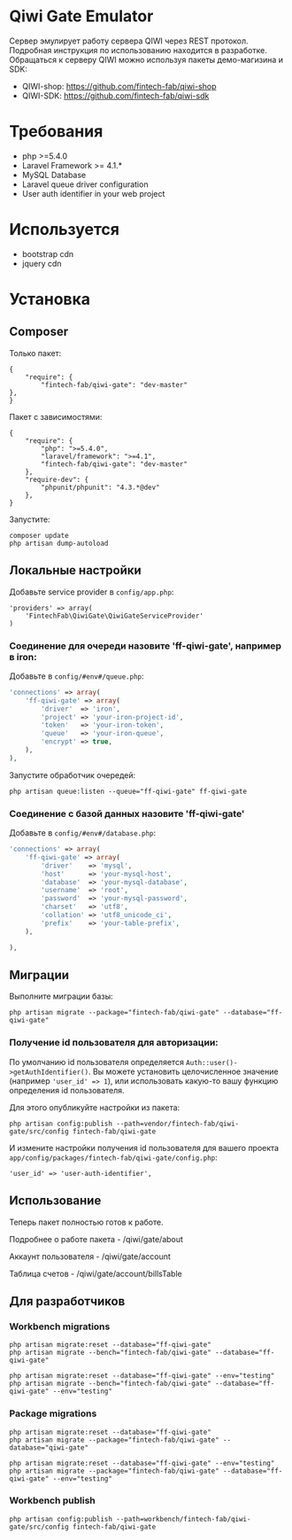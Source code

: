 Qiwi Gate Emulator
=========

Сервер эмулирует работу сервера QIWI через REST протокол.
Подробная инструкция по использованию находится в разработке.
Обращаться к серверу QIWI можно используя пакеты демо-магизина и SDK:

- QIWI-shop: https://github.com/fintech-fab/qiwi-shop
- QIWI-SDK: https://github.com/fintech-fab/qiwi-sdk

# Требования

- php >=5.4.0
- Laravel Framework >= 4.1.*
- MySQL Database
- Laravel queue driver configuration
- User auth identifier in your web project

# Используется

- bootstrap cdn
- jquery cdn

# Установка

## Composer

Только пакет:

    {
        "require": {
        	"fintech-fab/qiwi-gate": "dev-master"
    },
    }

Пакет с зависимостями:

    {
        "require": {
	        "php": ">=5.4.0",
	        "laravel/framework": ">=4.1",
            "fintech-fab/qiwi-gate": "dev-master"
        },
	    "require-dev": {
		    "phpunit/phpunit": "4.3.*@dev"
	    },
    }

Запустите:

	composer update
	php artisan dump-autoload

## Локальные настройки

Добавьте service provider в `config/app.php`:

	'providers' => array(
		'FintechFab\QiwiGate\QiwiGateServiceProvider'
	)

### Соединение для очереди назовите  'ff-qiwi-gate', например в iron:

Добавьте в `config/#env#/queue.php`:

```PHP
'connections' => array(
	'ff-qiwi-gate' => array(
		'driver'  => 'iron',
		'project' => 'your-iron-project-id',
		'token'   => 'your-iron-token',
		'queue'   => 'your-iron-queue',
		'encrypt' => true,
	),
),
```

Запустите обработчик очередей:

	php artisan queue:listen --queue="ff-qiwi-gate" ff-qiwi-gate


### Соединение с базой данных назовите 'ff-qiwi-gate'

Добавьте в `config/#env#/database.php`:

```PHP
'connections' => array(
	'ff-qiwi-gate' => array(
		'driver'    => 'mysql',
		'host'      => 'your-mysql-host',
		'database'  => 'your-mysql-database',
		'username'  => 'root',
		'password'  => 'your-mysql-password',
		'charset'   => 'utf8',
		'collation' => 'utf8_unicode_ci',
		'prefix'    => 'your-table-prefix',
	),

),
```

## Миграции

Выполните миграции базы:

	php artisan migrate --package="fintech-fab/qiwi-gate" --database="ff-qiwi-gate"

### Получение id пользователя для авторизации:

По умолчанию id пользователя определяется `Auth::user()->getAuthIdentifier()`.
Вы можете установить целочисленное значение (например `'user_id' => 1`), или использовать какую-то вашу функцию
определения id пользователя.

Для этого опубликуйте настройки из пакета:

	php artisan config:publish --path=vendor/fintech-fab/qiwi-gate/src/config fintech-fab/qiwi-gate

И измените настройки получения id пользователя для вашего проекта `app/config/packages/fintech-fab/qiwi-gate/config.php`:

	'user_id' => 'user-auth-identifier',

## Использование

Теперь пакет полностью готов к работе.

Подробнее о работе пакета -  /qiwi/gate/about

Аккаунт пользователя  - /qiwi/gate/account

Таблица счетов - /qiwi/gate/account/billsTable


## Для разработчиков

### Workbench migrations

	php artisan migrate:reset --database="ff-qiwi-gate"
	php artisan migrate --bench="fintech-fab/qiwi-gate" --database="ff-qiwi-gate"

	php artisan migrate:reset --database="ff-qiwi-gate" --env="testing"
	php artisan migrate --bench="fintech-fab/qiwi-gate" --database="ff-qiwi-gate" --env="testing"

### Package migrations

	php artisan migrate:reset --database="ff-qiwi-gate"
	php artisan migrate --package="fintech-fab/qiwi-gate" --database="qiwi-gate"

	php artisan migrate:reset --database="ff-qiwi-gate" --env="testing"
	php artisan migrate --package="fintech-fab/qiwi-gate" --database="ff-qiwi-gate" --env="testing"

### Workbench publish

	php artisan config:publish --path=workbench/fintech-fab/qiwi-gate/src/config fintech-fab/qiwi-gate


